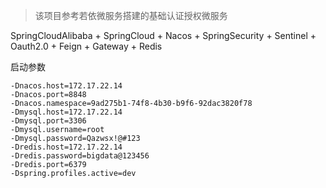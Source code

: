 
> 该项目参考若依微服务搭建的基础认证授权微服务

SpringCloudAlibaba + SpringCloud + Nacos + SpringSecurity + Sentinel + Oauth2.0 + Feign + Gateway + Redis

启动参数
```
-Dnacos.host=172.17.22.14
-Dnacos.port=8848
-Dnacos.namespace=9ad275b1-74f8-4b30-b9f6-92dac3820f78
-Dmysql.host=172.17.22.14
-Dmysql.port=3306
-Dmysql.username=root
-Dmysql.password=Qazwsx!@#123
-Dredis.host=172.17.22.14
-Dredis.password=bigdata@123456
-Dredis.port=6379
-Dspring.profiles.active=dev

```